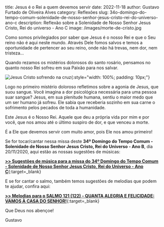 title: Jesus é o Rei a quem devemos servir
date: 2022-11-18
author: Gustavo Furtado de Oliveira Alves
category: Reflexões
slug: 34o-domingo-do-tempo-comum-solenidade-de-nosso-senhor-jesus-cristo-rei-do-universo-ano-c
description: Reflexão sobre a Solenidade de Nosso Senhor Jesus Cristo, Rei do universo - Ano C
image: /images/morte-de-cristo.jpg

Como somos privilegiados por saber que Jesus é o nosso Rei
e que o Seu reino não é aqui neste mundo.
Através Dele fomos salvos e temos a oportunidade de pertencer ao seu reino,
onde não há trevas, nem dor, nem tristeza...

Quando rezamos os mistérios dolorosos do santo rosário,
pensamos no quanto nosso Rei sofreu em sua Paixão para nos salvar.

![Jesus Cristo sofrendo na cruz](https://blog.musicasparamissa.com.br/images/morte-de-cristo.jpg){:style="width: 100%; padding: 10px;"}

Logo no primeiro mistério doloroso refletimos sobre a agonia de Jesus, que suou sangue.
Você imagina a dor psicológica necessária para uma pessoa suar sangue?
Jesus, em sua plenitude humana, sentiu o maior medo que um ser humano já sofreu.
Ele sabia que receberia sozinho em sua carne
o sofrimento pelos pecados de toda a humanidade.

Este Jesus é o Nosso Rei.
Aquele que deu a própria vida por mim e por você,
que nos amou até o último suspiro de dor, e que venceu a morte.

É a Ele que devemos servir com muito amor, pois Ele nos amou primeiro!

Se for tocar/cantar nessa missa deste
**34º Domingo do Tempo Comum - Solenidade de Nosso Senhor Jesus Cristo, Rei do Universo - Ano B**,
dia 20/11/2020, aqui estão as nossas sugestões de músicas:

[**>> Sugestões de música para a missa do 34º Domingo do Tempo Comum - Solenidade de Nosso Senhor Jesus Cristo, Rei do Universo - Ano C**](https://musicasparamissa.com.br/sugestoes-para/34o-domingo-do-tempo-comum-solenidade-de-nosso-senhor-jesus-cristo-rei-do-universo-ano-c/){:target=\_blank}

E se for cantar o salmo, também temos sugestões de melodias que podem te ajudar, confira aqui:

[**>> Melodias para o SALMO 121 (122) - QUANTA ALEGRIA E FELICIDADE: VAMOS À CASA DO SENHOR!**](https://musicasparamissa.com.br/musicas-de/salmo-34o-domingo-do-tempo-comum-ano-c/){:target=\_blank}

Que Deus nos abençoe!

Gustavo